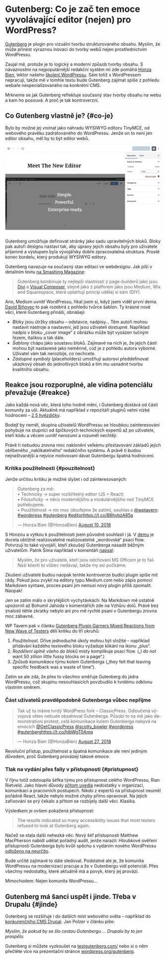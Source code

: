 # Gutenberg: Co je zač ten emoce vyvolávající editor (nejen) pro WordPress?

[Gutenberg](https://wordpress.org/gutenberg/) je plugin pro vizuální tvorbu strukturovaného obsahu. Myslím, že může přinést výraznou inovaci do tvorby webů nejen prostřednictvím WordPressu.

Zaujal mě, protože je to logický a moderní způsob tvorby obsahu. S návaznostmi na nejpopulárnější redakční systém mi zde pomáhá [Honza Bien](https://www.vzhurudolu.cz/lektori/jan-bien), lektor našeho [školení WordPressu](https://www.vzhurudolu.cz/kurzy/wordpress). Sám totiž s WordPressem nepracuji, takže mě v tomhle textu bude Gutenberg zajímat spíše z pohledu webaře nespecializovaného na konkrétní CMS.

Mrkneme se jak Gutenberg reflektuje současný stav tvorby obsahu na webu a kam ho posouvá. A proč je tak kontroverzní.

## Co Gutenberg vlastně je? {#co-je}

Bylo by možné jej vnímat jako náhradu WYSIWYG editoru TinyMCE, od webového pravěku zadrátovaného do WordPressu. Jenže on to není jen editor obsahu, měl by to být editor webů.

![Editor Gutenberg](../dist/images/original/gutenberg.jpg)

Gutenberg umožňuje definovat stránky jako sadu upravitelných bloků. Bloky pak autoři designu nastaví tak, aby úpravy jejich obsahu byly pro uživatele příjemné a výstupem byla vývojářsky dobře zpracovatelná struktura. Prostě konec bordelu, který produkují WYSIWYG editory.

Gutenberg navazuje na současný stav editací ve webdesignu. Jak píší v detailním textu [na Smashing Magazine](https://www.smashingmagazine.com/2018/08/complete-anatomy-gutenberg-wordpress-editor/):

> Gutenberg kombinuje ty nejlepší vlastnosti z page-builderů jako jsou [Divi](https://www.elegantthemes.com/gallery/divi/) a [ Visual Composer](https://visualcomposer.io/), stejně jako z platforem jako jsou Medium, Wix and Squarespace, které uplatňují princip udělej si sám (DIY).

Ano, Medium uvnitř WordPressu, říkal jsem si, když jsem viděl první dema. [David Bíňovec](https://davidbinda.wordpress.com/2018/02/26/gutenberg-bloky-a-sablony-obsahu/) to pak rozebírá z pohledu tvůrce šablon. Ty krásné nové věci, které Gutenberg přináší, obnášejí:

* *Bloky* jsou útržky obsahu – odstavce, nadpisy… Těm autoři mohou nastavit nástroje a nastavení, jež jsou uživateli dostupné. Například nadpis v bloku „cover image“ z obrázku může být vysázen tučným řezem, italikou a tak dále.
* *Šablony* chápu jako soustavu bloků. Zajímavé na nich je, že jejich části mohou být nastavené jako neměnné, což je z pohledu autora výborné. Uživatel vám tak nerozbije, co nechcete.
* *Zástupné symboly* (placeholders) umožňují autorovi předdefinovat ukázkový obsah do jednotlivých bloků a tím mu usnadnit tvorbu kvalitního obsahu.

## Reakce jsou rozporuplné, ale vidina potenciálu převažuje  {#reakce}

Jako každá nová věc, která toho hodně mění, i Gutenberg dostává od části komunity za uši. Aktuálně má například v repozitáři pluginů velmi nízké hodnocení – [2,5 hvězdičky](https://wordpress.org/plugins/gutenberg/). 

<!-- AdSnippet -->

Bodejť by neměl, skupina uživatelů WordPressu se hloubkou zainteresování pohybuje na stupnici od špičkových technických expertů až po uživatele, kteří kódu a věcem uvnitř nerozumí a rozumět nechtějí.

Právě ti nebudou zrovna moc naklonění velkému přestavování základů jejich oblíbeného „naklikatelného“ redakčního systému. A právě ti budou nejnaštvanější a nejvíce motivovaní dávat Gutenbergu špatná hodnocení.

### Kritika použitelnosti {#pouzitelnost}

Jenže určitou kritiku je možné slyšet i od zainteresovaných:

<blockquote class="twitter-tweet" data-lang="en"><p lang="cs" dir="ltr">Gutenberg za mě: <br>• Technicky → super rozšiřitelný editor (JS + React) <br>• Filosoficky → něco modernějšího a modulárnějšího než TinyMCE potřebujeme.<br>• Použitelnost → nic moc (doufejme že zatím), souhlas s <a href="https://twitter.com/wptavern?ref_src=twsrc%5Etfw">@wptavern</a>: <a href="https://twitter.com/hashtag/wordpress?src=hash&amp;ref_src=twsrc%5Etfw">#wordpress</a> <a href="https://twitter.com/hashtag/gutenberg?src=hash&amp;ref_src=twsrc%5Etfw">#gutenberg</a> <a href="https://twitter.com/hashtag/editor?src=hash&amp;ref_src=twsrc%5Etfw">#editor</a><a href="https://t.co/B8hvbzA85a">https://t.co/B8hvbzA85a</a></p>&mdash; Honza Bien (@HonzaBien) <a href="https://twitter.com/HonzaBien/status/1027872362656681984?ref_src=twsrc%5Etfw">August 10, 2018</a></blockquote>
<script async src="https://platform.twitter.com/widgets.js" charset="utf-8"></script>

S Honzou a výtkou k použitelnosti jsem původně souhlasil i já. V [demu](https://testgutenberg.com/) je docela obtížně realizovatelné realizovatelné „wordovské“ psací flow. Potvrzují to také vývojáři, kteří zkoušejí Gutenberga nasadit běžným uživatelům. Patrik Šíma například v komentáři [napsal](https://www.linkedin.com/comm/feed/update/activity:6466339356553539584):

> Myslím, že pro uživatele, kteří jsou odchovaní MS Officem je to fail. Naši klienti to vůbec nedávají, takže my asi počkáme.

Zkušení uživatelé budou naopak tenhle kontroverze budící plugin spíše mít rády. Pokud jsou zvyklí na editory typu Medium.com nebo zápis pomocí Markdown syntaxe, proces psaní jim nemusí nový plugin příliš zpomalit. Naopak!

Jen se zatím málo o skrytějších vychytávkách: Na Markdown mě ostatně upozornil až Bohumil Jahoda v komentářích zde na Vzhůru dolů. Právě bez znalosti téhle zkratky nebylo ani pro mě rychlé psaní v Gutenbergu zrovna moc zábavné.

WP Tavern pak v článku [Gutenberg Plugin Garners Mixed Reactions from New Wave of Testers](https://wptavern.com/gutenberg-plugin-garners-mixed-reactions-from-new-wave-of-testers) dělí kritiku do tří okruhů:

1. *Použitelnost.* Dříve jednoduché úkoly mohou být složité – například přidávání každého textového bloku vyžaduje klikání na ikonu „plus“.
2. *Rozdělení úplně všeho do bloků* místy komplikuje psací flow. („I do not want 50 zillion little fussy blocks on a page“.)
3. *Způsob komunikace* týmu kolem Gutenberga („they felt that leaving specific feedback was a waste of time“).

Zatím se ale zdá, že přes to všechno směřuje Gutenberg do jádra WordPressu, což skupinu nesouhlasících povzbudilo k tvrdému odklonu vlastním směrem.

### Část uživatelů pravděpodobně Gutenberga vůbec nepřijme

<blockquote class="twitter-tweet" data-lang="en"><p lang="cs" dir="ltr">Tak už tu máme tvrdý WordPress fork – ClassicPress. Odloučená vývojová větev nebude obsahovat Gutenberga. Působí to na mě jako demonstrativní protest, celá komunikace kolem Gutenberga nabývá na emocích <a href="https://twitter.com/GetClassicPress?ref_src=twsrc%5Etfw">@GetClassicPress</a> <a href="https://twitter.com/scotty_bowler?ref_src=twsrc%5Etfw">@scotty_bowler</a> <a href="https://twitter.com/hashtag/wordpress?src=hash&amp;ref_src=twsrc%5Etfw">#wordpress</a> <a href="https://twitter.com/hashtag/gutenberg?src=hash&amp;ref_src=twsrc%5Etfw">#gutenberg</a><a href="https://t.co/hIbWgT0Amq">https://t.co/hIbWgT0Amq</a></p>&mdash; Honza Bien (@HonzaBien) <a href="https://twitter.com/HonzaBien/status/1034117672231948288?ref_src=twsrc%5Etfw">August 27, 2018</a></blockquote>
<script async src="https://platform.twitter.com/widgets.js" charset="utf-8"></script>

Revoluční přístup, použitelnost a špatná komunikace ale není jediným důvodem, proč Gutenberg provázejí takové emoce.

### Tlak na vydání přes faily v přístupnosti {#pristupnost}

V říjnu totiž odstoupila šéfka týmu pro přístupnost celého WordPressu, Rian Rietveld. Jako hlavní důvody [přitom uvedla](https://rianrietveld.com/2018/10/09/i-have-resigned-the-wordpress-accessibility-team/) nedostatky v organizaci, komunikaci a pracovních postupech. Nikdo z expertů na přístupnost neuměl pořádně React, takže nebylo možné chyby přímo opravovat. Na jejich zafixování se prý čekalo a přitom se rozbíjely další věci. Klasika.

Výsledkem je ovšem pokažená přístupnost:

> The results indicated so many accessibility issues that most testers refused to look at Gutenberg again.

Načež se stala další nehezká věc: Nový šéf přístupnosti Matthew MacPherson nabídl udělat pořádný audit, jenže narazil: Hloubkové ověření přístupnosti Gutenberga bylo kvůli spěchu s vydáním nového WordPressu [odloženo na neurčito](https://wptavern.com/gutenberg-accessibility-audit-postponed-indefinitely).

Bude určitě zajímavé to dále sledovat. Podstatné ale je, že komunita WordPressu na modernizaci pracuje a že v Gutenbergu vidí potenciál. Přes všechny nedostatky, které aktuálně má a povyk, který jej provází.

Mimochodem: Nejen komunita WordPressu…

## Gutenberg má šanci uspět i jinde. Třeba v Drupalu {#jinde}

Gutenberg se rozšiřuje i do dalších míst webového světa – například do [konkurenčního CMS Drupal](https://www.maxiorel.cz/jak-vypada-gutenberg-novy-editor-z-wordpressu-po-implementaci-do-drupalu). Jan Polzer v článku píše:

*Myslím, že pokud by se šlo cestou Gutenbergu … Drupalu by to jen prospělo.*

Gutenberg si můžete vyzkoušet na [testgutenberg.com/](https://testgutenberg.com/) nebo si o něm přečtěte více na prezentační stránce [wordpress.org/gutenberg](https://wordpress.org/gutenberg/).
